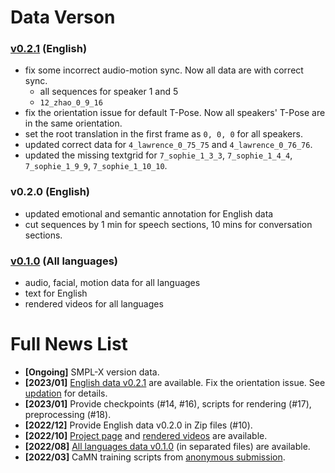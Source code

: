 # Data Verson

### [v0.2.1](https://drive.google.com/file/d/1Akf0WgAwuH2fvlWbvNpif4XRqXlpznh9/view?usp=share_link) (English)
- fix some incorrect audio-motion sync. Now all data are with correct sync.
    - all sequences for speaker 1 and 5
    - `12_zhao_0_9_16`
- fix the orientation issue for default T-Pose. Now all speakers' T-Pose are in the same orientation.
- set the root translation in the first frame as `0, 0, 0` for all speakers.
- updated correct data for `4_lawrence_0_75_75` and  `4_lawrence_0_76_76`. 
- updated the missing textgrid for `7_sophie_1_3_3`, `7_sophie_1_4_4`, `7_sophie_1_9_9`, `7_sophie_1_10_10`.

### v0.2.0 (English)
- updated emotional and semantic annotation for English data
- cut sequences by 1 min for speech sections, 10 mins for conversation sections. 

### [v0.1.0](https://drive.google.com/drive/folders/1CVyJOp3G_A9l1N_CsKdHgXQfB4pXhG8c?usp=share_link) (All languages)
- audio, facial, motion data for all languages 
- text for English 
- rendered videos for all languages 


# Full News List 
- **[Ongoing]** SMPL-X version data.
- **[2023/01]** [English data v0.2.1](https://drive.google.com/file/d/1Akf0WgAwuH2fvlWbvNpif4XRqXlpznh9/view?usp=share_link) are available. Fix the orientation issue. See [updation](./docs/updation.md) for details.
- **[2023/01]** Provide checkpoints (#14, #16), scripts for rendering (#17), preprocessing (#18).  
- **[2022/12]** Provide English data v0.2.0 in Zip files (#10).
- **[2022/10]** [Project page](https://pantomatrix.github.io/BEAT/) and [rendered videos](https://drive.google.com/drive/folders/1ghZ7_4LkCyM_IZxTElzAwPzGheLrBGBu) are available.
- **[2022/08]** [All languages data v0.1.0](https://drive.google.com/drive/folders/1CVyJOp3G_A9l1N_CsKdHgXQfB4pXhG8c?usp=share_link)  (in separated files) are available.
- **[2022/03]** CaMN training scripts from [anonymous submission](https://github.com/beat2022dataset/beat).